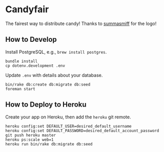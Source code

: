 # Candyfair

The fairest way to distribute candy! Thanks to 
[summasmiff](https://github.com/summasmiff) for the logo!

## How to Develop

Install PostgreSQL, e.g., `brew install postgres`.

    bundle install
    cp dotenv.development .env

Update `.env` with details about your database.

    bin/rake db:create db:migrate db:seed
    foreman start

## How to Deploy to Heroku

Create your app on Heroku, then add the `heroku` git remote.

    heroku config:set DEFAULT_USER=desired_default_username
    heroku config:set DEFAULT_PASSWORD=desired_default_account_password
    git push heroku master
    heroku ps:scale web=1
    heroku run bin/rake db:migrate db:seed
